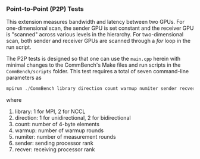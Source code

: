 ### Point-to-Point (P2P) Tests

This extension measures bandwidth and latency between two GPUs. For one-dimensional scan, the sender GPU is set constant and the receiver GPU is "scanned" across various levels in the hierarchy. For two-dimensional scan, both sender and receiver GPUs are scanned through a *for* loop in the run script.

The P2P tests is designed so that one can use the ```main.cpp``` herein with minimal changes to the CommBench's Make files and run scripts in the ```CommBench/scripts``` folder. This test requires a total of seven command-line parameters as
```cpp
mpirun ./CommBench library direction count warmup numiter sender recver
```
where
1. library: 1 for MPI, 2 for NCCL
2. direction: 1 for unidirectional, 2 for bidirectional
3. count: number of 4-byte elements
4. warmup: number of warmup rounds
5. numiter: number of measurement rounds
6. sender: sending processor rank
7. recver: receiving processor rank

